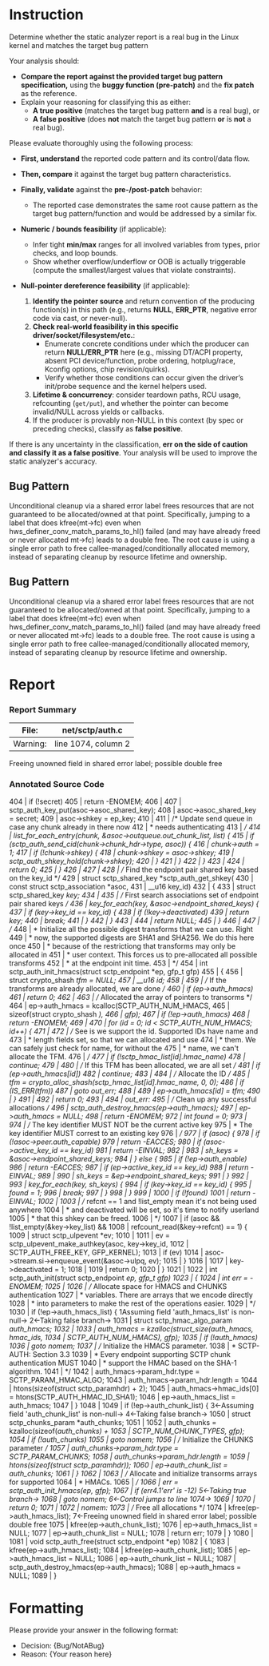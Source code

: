 # Instruction

Determine whether the static analyzer report is a real bug in the Linux kernel and matches the target bug pattern

Your analysis should:
- **Compare the report against the provided target bug pattern specification,** using the **buggy function (pre-patch)** and the **fix patch** as the reference.
- Explain your reasoning for classifying this as either:
  - **A true positive** (matches the target bug pattern **and** is a real bug), or
  - **A false positive** (does **not** match the target bug pattern **or** is **not** a real bug).

Please evaluate thoroughly using the following process:

- **First, understand** the reported code pattern and its control/data flow.
- **Then, compare** it against the target bug pattern characteristics.
- **Finally, validate** against the **pre-/post-patch** behavior:
  - The reported case demonstrates the same root cause pattern as the target bug pattern/function and would be addressed by a similar fix.

- **Numeric / bounds feasibility** (if applicable):
  - Infer tight **min/max** ranges for all involved variables from types, prior checks, and loop bounds.
  - Show whether overflow/underflow or OOB is actually triggerable (compute the smallest/largest values that violate constraints).

- **Null-pointer dereference feasibility** (if applicable):
  1. **Identify the pointer source** and return convention of the producing function(s) in this path (e.g., returns **NULL**, **ERR_PTR**, negative error code via cast, or never-null).
  2. **Check real-world feasibility in this specific driver/socket/filesystem/etc.**:
     - Enumerate concrete conditions under which the producer can return **NULL/ERR_PTR** here (e.g., missing DT/ACPI property, absent PCI device/function, probe ordering, hotplug/race, Kconfig options, chip revision/quirks).
     - Verify whether those conditions can occur given the driver’s init/probe sequence and the kernel helpers used.
  3. **Lifetime & concurrency**: consider teardown paths, RCU usage, refcounting (`get/put`), and whether the pointer can become invalid/NULL across yields or callbacks.
  4. If the producer is provably non-NULL in this context (by spec or preceding checks), classify as **false positive**.

If there is any uncertainty in the classification, **err on the side of caution and classify it as a false positive**. Your analysis will be used to improve the static analyzer's accuracy.

## Bug Pattern

Unconditional cleanup via a shared error label frees resources that are not guaranteed to be allocated/owned at that point. Specifically, jumping to a label that does kfree(mt->fc) even when hws_definer_conv_match_params_to_hl() failed (and may have already freed or never allocated mt->fc) leads to a double free. The root cause is using a single error path to free callee-managed/conditionally allocated memory, instead of separating cleanup by resource lifetime and ownership.

## Bug Pattern

Unconditional cleanup via a shared error label frees resources that are not guaranteed to be allocated/owned at that point. Specifically, jumping to a label that does kfree(mt->fc) even when hws_definer_conv_match_params_to_hl() failed (and may have already freed or never allocated mt->fc) leads to a double free. The root cause is using a single error path to free callee-managed/conditionally allocated memory, instead of separating cleanup by resource lifetime and ownership.

# Report

### Report Summary

File:| net/sctp/auth.c
---|---
Warning:| line 1074, column 2
Freeing unowned field in shared error label; possible double free

### Annotated Source Code


404   |  if (!secret)
405   |  return -ENOMEM;
406   |
407   | 	sctp_auth_key_put(asoc->asoc_shared_key);
408   | 	asoc->asoc_shared_key = secret;
409   | 	asoc->shkey = ep_key;
410   |
411   |  /* Update send queue in case any chunk already in there now
412   |  * needs authenticating
413   |  */
414   |  list_for_each_entry(chunk, &asoc->outqueue.out_chunk_list, list) {
415   |  if (sctp_auth_send_cid(chunk->chunk_hdr->type, asoc)) {
416   | 			chunk->auth = 1;
417   |  if (!chunk->shkey) {
418   | 				chunk->shkey = asoc->shkey;
419   | 				sctp_auth_shkey_hold(chunk->shkey);
420   | 			}
421   | 		}
422   | 	}
423   |
424   |  return 0;
425   | }
426   |
427   |
428   | /* Find the endpoint pair shared key based on the key_id */
429   | struct sctp_shared_key *sctp_auth_get_shkey(
430   |  const struct sctp_association *asoc,
431   | 				__u16 key_id)
432   | {
433   |  struct sctp_shared_key *key;
434   |
435   |  /* First search associations set of endpoint pair shared keys */
436   |  key_for_each(key, &asoc->endpoint_shared_keys) {
437   |  if (key->key_id == key_id) {
438   |  if (!key->deactivated)
439   |  return key;
440   |  break;
441   | 		}
442   | 	}
443   |
444   |  return NULL;
445   | }
446   |
447   | /*
448   |  * Initialize all the possible digest transforms that we can use.  Right
449   |  * now, the supported digests are SHA1 and SHA256.  We do this here once
450   |  * because of the restrictiong that transforms may only be allocated in
451   |  * user context.  This forces us to pre-allocated all possible transforms
452   |  * at the endpoint init time.
453   |  */
454   | int sctp_auth_init_hmacs(struct sctp_endpoint *ep, gfp_t gfp)
455   | {
456   |  struct crypto_shash *tfm = NULL;
457   | 	__u16   id;
458   |
459   |  /* If the transforms are already allocated, we are done */
460   |  if (ep->auth_hmacs)
461   |  return 0;
462   |
463   |  /* Allocated the array of pointers to transorms */
464   | 	ep->auth_hmacs = kcalloc(SCTP_AUTH_NUM_HMACS,
465   |  sizeof(struct crypto_shash *),
466   | 				 gfp);
467   |  if (!ep->auth_hmacs)
468   |  return -ENOMEM;
469   |
470   |  for (id = 0; id < SCTP_AUTH_NUM_HMACS; id++) {
471   |
472   |  /* See is we support the id.  Supported IDs have name and
473   |  * length fields set, so that we can allocated and use
474   |  * them.  We can safely just check for name, for without the
475   |  * name, we can't allocate the TFM.
476   |  */
477   |  if (!sctp_hmac_list[id].hmac_name)
478   |  continue;
479   |
480   |  /* If this TFM has been allocated, we are all set */
481   |  if (ep->auth_hmacs[id])
482   |  continue;
483   |
484   |  /* Allocate the ID */
485   | 		tfm = crypto_alloc_shash(sctp_hmac_list[id].hmac_name, 0, 0);
486   |  if (IS_ERR(tfm))
487   |  goto out_err;
488   |
489   | 		ep->auth_hmacs[id] = tfm;
490   | 	}
491   |
492   |  return 0;
493   |
494   | out_err:
495   |  /* Clean up any successful allocations */
496   | 	sctp_auth_destroy_hmacs(ep->auth_hmacs);
497   | 	ep->auth_hmacs = NULL;
498   |  return -ENOMEM;
972   |  int found = 0;
973   |
974   |  /* The key identifier MUST NOT be the current active key
975   |  * The key identifier MUST correst to an existing key
976   |  */
977   |  if (asoc) {
978   |  if (!asoc->peer.auth_capable)
979   |  return -EACCES;
980   |  if (asoc->active_key_id == key_id)
981   |  return -EINVAL;
982   |
983   | 		sh_keys = &asoc->endpoint_shared_keys;
984   | 	} else {
985   |  if (!ep->auth_enable)
986   |  return -EACCES;
987   |  if (ep->active_key_id == key_id)
988   |  return -EINVAL;
989   |
990   | 		sh_keys = &ep->endpoint_shared_keys;
991   | 	}
992   |
993   |  key_for_each(key, sh_keys) {
994   |  if (key->key_id == key_id) {
995   | 			found = 1;
996   |  break;
997   | 		}
998   | 	}
999   |
1000  |  if (!found)
1001  |  return -EINVAL;
1002  |
1003  |  /* refcnt == 1 and !list_empty mean it's not being used anywhere
1004  |  * and deactivated will be set, so it's time to notify userland
1005  |  * that this shkey can be freed.
1006  |  */
1007  |  if (asoc && !list_empty(&key->key_list) &&
1008  | 	    refcount_read(&key->refcnt) == 1) {
1009  |  struct sctp_ulpevent *ev;
1010  |
1011  | 		ev = sctp_ulpevent_make_authkey(asoc, key->key_id,
1012  | 						SCTP_AUTH_FREE_KEY, GFP_KERNEL);
1013  |  if (ev)
1014  | 			asoc->stream.si->enqueue_event(&asoc->ulpq, ev);
1015  | 	}
1016  |
1017  | 	key->deactivated = 1;
1018  |
1019  |  return 0;
1020  | }
1021  |
1022  | int sctp_auth_init(struct sctp_endpoint *ep, gfp_t gfp)
1023  | {
1024  |  int err = -ENOMEM;
1025  |
1026  |  /* Allocate space for HMACS and CHUNKS authentication
1027  |  * variables.  There are arrays that we encode directly
1028  |  * into parameters to make the rest of the operations easier.
1029  |  */
1030  |  if (!ep->auth_hmacs_list) {
    1Assuming field 'auth_hmacs_list' is non-null→
    2←Taking false branch→
1031  |  struct sctp_hmac_algo_param *auth_hmacs;
1032  |
1033  | 		auth_hmacs = kzalloc(struct_size(auth_hmacs, hmac_ids,
1034  |  SCTP_AUTH_NUM_HMACS), gfp);
1035  |  if (!auth_hmacs)
1036  |  goto nomem;
1037  |  /* Initialize the HMACS parameter.
1038  |  * SCTP-AUTH: Section 3.3
1039  |  *    Every endpoint supporting SCTP chunk authentication MUST
1040  |  *    support the HMAC based on the SHA-1 algorithm.
1041  |  */
1042  | 		auth_hmacs->param_hdr.type = SCTP_PARAM_HMAC_ALGO;
1043  | 		auth_hmacs->param_hdr.length =
1044  |  htons(sizeof(struct sctp_paramhdr) + 2);
1045  | 		auth_hmacs->hmac_ids[0] = htons(SCTP_AUTH_HMAC_ID_SHA1);
1046  | 		ep->auth_hmacs_list = auth_hmacs;
1047  | 	}
1048  |
1049  |  if (!ep->auth_chunk_list) {
    3←Assuming field 'auth_chunk_list' is non-null→
    4←Taking false branch→
1050  |  struct sctp_chunks_param *auth_chunks;
1051  |
1052  | 		auth_chunks = kzalloc(sizeof(*auth_chunks) +
1053  |  SCTP_NUM_CHUNK_TYPES, gfp);
1054  |  if (!auth_chunks)
1055  |  goto nomem;
1056  |  /* Initialize the CHUNKS parameter */
1057  | 		auth_chunks->param_hdr.type = SCTP_PARAM_CHUNKS;
1058  | 		auth_chunks->param_hdr.length =
1059  |  htons(sizeof(struct sctp_paramhdr));
1060  | 		ep->auth_chunk_list = auth_chunks;
1061  | 	}
1062  |
1063  |  /* Allocate and initialize transorms arrays for supported
1064  |  * HMACs.
1065  |  */
1066  |  err = sctp_auth_init_hmacs(ep, gfp);
1067  |  if (err4.1'err' is -12)
    5←Taking true branch→
1068  |  goto nomem;
    6←Control jumps to line 1074→
1069  |
1070  |  return 0;
1071  |
1072  | nomem:
1073  |  /* Free all allocations */
1074  |  kfree(ep->auth_hmacs_list);
    7←Freeing unowned field in shared error label; possible double free
1075  | 	kfree(ep->auth_chunk_list);
1076  | 	ep->auth_hmacs_list = NULL;
1077  | 	ep->auth_chunk_list = NULL;
1078  |  return err;
1079  | }
1080  |
1081  | void sctp_auth_free(struct sctp_endpoint *ep)
1082  | {
1083  | 	kfree(ep->auth_hmacs_list);
1084  | 	kfree(ep->auth_chunk_list);
1085  | 	ep->auth_hmacs_list = NULL;
1086  | 	ep->auth_chunk_list = NULL;
1087  | 	sctp_auth_destroy_hmacs(ep->auth_hmacs);
1088  | 	ep->auth_hmacs = NULL;
1089  | }

# Formatting

Please provide your answer in the following format:

- Decision: {Bug/NotABug}
- Reason: {Your reason here}
